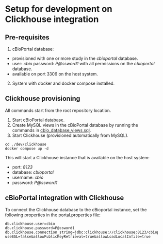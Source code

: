 # Setup for development on Clickhouse integration

## Pre-requisites

1. cBioPortal database:

- provisioned with one or more study in the _cbioportal_ database.
- user: _cbio_ password: _P@ssword1_ with all permissions on the _cbioportal_ database.
- available on port 3306 on the host system.

2. System with docker and docker compose installed.

## Clickhouse provisioning

All commands start from the root repository location.

1. Start cBioPortal database.
2. Create MySQL views in the cBioPortal database by running the commands
   in [cbio_database_views.sql](mysql_provisioning/cbio_database_views.sql).
3. Start Clickhouse (provisioned automatically from MySQL).

```
cd ./dev/clickhouse
docker compose up -d
```

This will start a Clickhouse instance that is available on the host system:
- port: _8123_
- database: _cbioportal_
- username: _cbio_
- password: _P@ssword1_

## cBioPortal integration with Clickhouse

To connect the Clickhouse database to the cBioportal instance, set the following properties in the portal.properties file:

```
db.clickhouse.user=cbio
db.clickhouse.password=P@ssword1
db.clickhouse.connection_string=jdbc:clickhouse://clickhouse:8123/cbioportal?useSSL=false&allowPublicKeyRetrieval=true&allowLoadLocalInfile=true
```